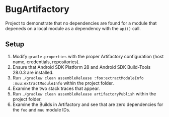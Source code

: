 # BugArtifactory
 
Project to demonstrate that no dependencies are found for a module that depeneds on a local module as a dependency with the `api()` call.
 
## Setup
 
 1. Modify `gradle.properties` with the proper Artifactory configuration (host name, credentials, repositories).
 2. Ensure that Android SDK Platform 28 and Android SDK Build-Tools 28.0.3 are installed.
 3. Run `./gradlew clean assembleRelease :foo:extractModuleInfo :muu:extractModuleInfo` within the project folder.
 4. Examine the two stack traces that appear.
 5. Run `./gradlew clean assembleRelease artifactoryPublish` within the project folder.
 6. Examine the Builds in Artifactory and see that are zero dependencies for the `foo` and `muu` module IDs.
